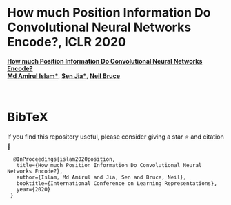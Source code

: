 #    How much Position Information Do Convolutional Neural Networks Encode?, ICLR 2020

**[ How much Position Information Do Convolutional Neural Networks Encode?](https://openreview.net/pdf?id=rJeB36NKvB)**
<br>
**[Md Amirul Islam*](https://www.cs.ryerson.ca/~amirul/)**, **[Sen Jia*](https://scholar.google.com/citations?user=WOsy1foAAAAJ&hl=en)**, **[Neil Bruce](http://socs.uoguelph.ca/~brucen/)** 

<br>

# BibTeX
If you find this repository useful, please consider giving a star :star: and citation :t-rex:


      @InProceedings{islam2020position,
       title={How much Position Information Do Convolutional Neural Networks Encode?},
       author={Islam, Md Amirul and Jia, Sen and Bruce, Neil},
       booktitle={International Conference on Learning Representations},
       year={2020}
     }

